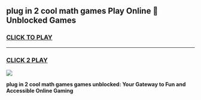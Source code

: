 
## plug in 2 cool math games Play Online 👋 Unblocked Games
<h3>
<a href="https://news.freeplayer.one?title=plug_in_2_cool_math_games&ref=17CMG">CLICK TO PLAY</a></h3>
<hr>

<h3>
<a href="https://news.freeplayer.one?title=plug_in_2_cool_math_games&ref=17CMG">CLICK 2 PLAY</a>
  
</h3>

<a href="https://news.freeplayer.one?title=plug_in_2_cool_math_games&ref=17CMG/"><img src="https://clearcache.store/games.png"></a>


**plug in 2 cool math games games unblocked: Your Gateway to Fun and Accessible Online Gaming**
